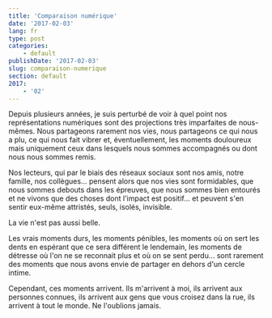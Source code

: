 ```yaml
---
title: 'Comparaison numérique'
date: '2017-02-03'
lang: fr
type: post
categories:
    - default
publishDate: '2017-02-03'
slug: comparaison-numerique
section: default
2017:
    - '02'
---
```


Depuis plusieurs années, je suis perturbé de voir à quel point nos représentations numériques sont des projections très imparfaites de nous-mêmes. Nous partageons rarement nos vies, nous partageons ce qui nous a plu, ce qui nous fait vibrer et, éventuellement, les moments douloureux mais uniquement ceux dans lesquels nous sommes accompagnés ou dont nous nous sommes remis.

Nos lecteurs, qui par le biais des réseaux sociaux sont nos amis, notre famille, nos collègues… pensent alors que nos vies sont formidables, que nous sommes debouts dans les épreuves, que nous sommes bien entourés et ne vivons que des choses dont l'impact est positif… et peuvent s'en sentir eux-même attristés, seuls, isolés, invisible.

La vie n'est pas aussi belle.

Les vrais moments durs, les moments pénibles, les moments où on sert les dents en espérant que ce sera différent le lendemain, les moments de détresse où l'on ne se reconnait plus et où on se sent perdu… sont rarement des moments que nous avons envie de partager en dehors d'un cercle intime.

Cependant, ces moments arrivent. Ils m'arrivent à moi, ils arrivent aux personnes connues, ils arrivent aux gens que vous croisez dans la rue, ils arrivent à tout le monde. Ne l'oublions jamais.